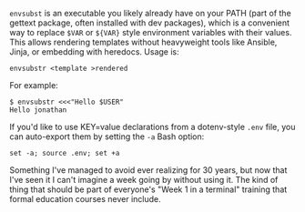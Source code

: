 <!--
.. title: TIL: Shell environment variable tricks
.. slug: til-shell-environment-variable-tricks
.. date: 2024-10-03 15:37:27 UTC-05:00
.. tags: til,bash,terminal,linux,software,geek
.. type: text
-->

`envsubst` is an executable you likely already have on your PATH (part of the gettext package, often
installed with dev packages), which is a convenient way to replace `$VAR` or `${VAR}` style
environment variables with their values. This allows rendering templates without heavyweight
tools like Ansible, Jinja, or embedding with heredocs. Usage is:

```
envsubstr <template >rendered
```

For example:

```
$ envsubstr <<<"Hello $USER"
Hello jonathan
```

If you'd like to use KEY=value declarations from a dotenv-style `.env` file, you can auto-export
them by setting the `-a` Bash option:

```
set -a; source .env; set +a
```

Something I've managed to avoid ever realizing for 30 years, but now that I've seen it I can't
imagine a week going by without using it. The kind of thing that should be part of everyone's "Week
1 in a terminal" training that formal education courses never include.


